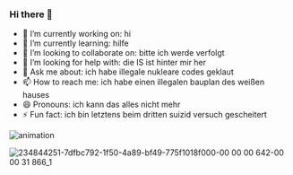 ### Hi there 👋

- 🔭 I’m currently working on: hi
- 🌱 I’m currently learning: hilfe
- 👯 I’m looking to collaborate on: bitte ich werde verfolgt
- 🤔 I’m looking for help with: die IS ist hinter mir her
- 💬 Ask me about: ich habe illegale nukleare codes geklaut
- 📫 How to reach me: ich habe einen illegalen bauplan des weißen hauses
- 😄 Pronouns: ich kann das alles nicht mehr
- ⚡ Fun fact: ich bin letztens beim dritten suizid versuch gescheitert


![animation](https://user-images.githubusercontent.com/76968494/234845915-9edfd37f-3d5f-44cf-9798-e04a4ecdf91f.gif)


![234844251-7dfbc792-1f50-4a89-bf49-775f1018f000-00 00 00 642-00 00 31 866_1](https://user-images.githubusercontent.com/76968494/234848424-746c7970-7c56-45ae-8d18-ca8c27b1cf57.gif)
